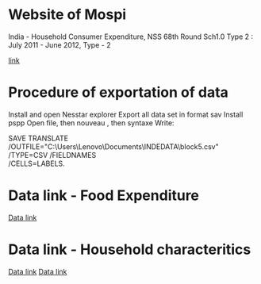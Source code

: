 # Website of Mospi
India - Household Consumer Expenditure, NSS 68th Round Sch1.0 Type 2 : July 2011 - June 2012, Type - 2

[link](http://microdata.gov.in/nada43/index.php/catalog/126)

# Procedure of exportation of data

Install and open Nesstar explorer
Export all data set in format sav
Install pspp
Open file, then nouveau , then syntaxe
Write:

SAVE TRANSLATE
  /OUTFILE="C:\Users\Lenovo\Documents\INDEDATA\block5.csv"  
  /TYPE=CSV
  /FIELDNAMES      
  /CELLS=LABELS.


# Data link - Food Expenditure 

[Data link](https://drive.google.com/file/d/11tMldwJvXpLNfM3SvTQ9qWyHvQ-Hj0vf/view?usp=sharing)

# Data link - Household characteritics
[Data link](https://drive.google.com/file/d/1BUmdb9BMgszLWAe5MJ2ngtb76RFYe-Os/view?usp=sharing)
[Data link](https://drive.google.com/file/d/1jPn8FCzlxtZalEydykIutWupqBrLJsMp/view?usp=sharing)
